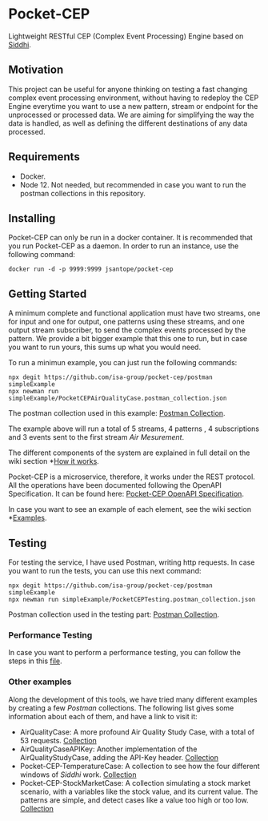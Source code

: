 # Pocket-CEP

Lightweight RESTful CEP (Complex Event Processing) Engine based on [Siddhi](https://siddhi.io/).

## Motivation

This project can be useful for anyone thinking on testing a fast changing complex event processing environment, without having to redeploy the CEP Engine everytime you want to use a new pattern, stream or endpoint for the unprocessed or processed data. We are aiming for simplifying the way the data is handled, as well as defining the different destinations of any data processed.

## Requirements

* Docker.
* Node 12. Not needed, but recommended in case you want to run the postman collections in this repository.

## Installing

Pocket-CEP can only be run in a docker container. It is recommended that you run Pocket-CEP as a daemon. In order to run an instance, use the following command:

```
docker run -d -p 9999:9999 jsantope/pocket-cep
```

## Getting Started

A minimum complete and functional application must have two streams, one for input and one for output, one patterns using these streams, and one output stream subscriber, to send the complex events processed by the pattern. We provide a bit bigger example that this one to run, but in case you want to run yours, this sums up what you would need.

To run a minimun example, you can just run the following commands:

```
npx degit https://github.com/isa-group/pocket-cep/postman simpleExample
npx newman run simpleExample/PocketCEPAirQualityCase.postman_collection.json
```

The postman collection used in this example: [Postman Collection](https://documenter.getpostman.com/view/9546113/T1DmEyqh).

The example above will run a total of 5 streams, 4 patterns , 4 subscriptions and 3 events sent to the first stream *Air Mesurement*.

The different components of the system are explained in full detail on the wiki section *[How it works](https://github.com/isa-group/pocket-cep/wiki/How-it-works).

Pocket-CEP is a microservice, therefore, it works under the REST protocol. All the operations have been documented following the OpenAPI Specification. It can be found here: [Pocket-CEP OpenAPI Specification](https://app.swaggerhub.com/apis/JsAntoPe/pocket-cep/0.8.0).

In case you want to see an example of each element, see the wiki section *[Examples](https://github.com/isa-group/pocket-cep/wiki/Examples).

## Testing

For testing the service, I have used Postman, writing http requests. In case you want to run the tests, you can use this next command:

```
npx degit https://github.com/isa-group/pocket-cep/postman simpleExample
npx newman run simpleExample/PocketCEPTesting.postman_collection.json
```
Postman collection used in the testing part: [Postman Collection](https://documenter.getpostman.com/view/9546113/T1DmEyqo).

### Performance Testing

In case you want to perform a performance testing, you can follow the steps in this [file](https://github.com/isa-group/pocket-cep/blob/master/performance.md).

### Other examples

Along the development of this tools, we have tried many different examples by creating a few *Postman* collections. The following list gives some information about each of them, and have a link to visit it:
* AirQualityCase: A more profound Air Quality Study Case, with a total of 53 requests. [Collection](https://documenter.getpostman.com/view/9546113/TVKA5ees)
* AirQualityCaseAPIKey: Another implementation of the AirQualityStudyCase, adding the API-Key header. [Collection](https://documenter.getpostman.com/view/9546113/TVKBXcyC)
* Pocket-CEP-TemperatureCase: A collection to see how the four different windows of *Siddhi* work. [Collection](https://documenter.getpostman.com/view/9546113/TVKBXcyE)
* Pocket-CEP-StockMarketCase: A collection simulating a stock market scenario, with a variables like the stock value, and its current value. The patterns are simple, and detect cases like a value too high or too low. [Collection](https://documenter.getpostman.com/view/9546113/TVKBXd3a)

